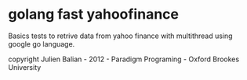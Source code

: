 golang fast yahoofinance
========================

Basics tests to retrive data from yahoo finance with multithread using google go language. 

copyright Julien Balian - 2012 - Paradigm Programing - Oxford Brookes University
